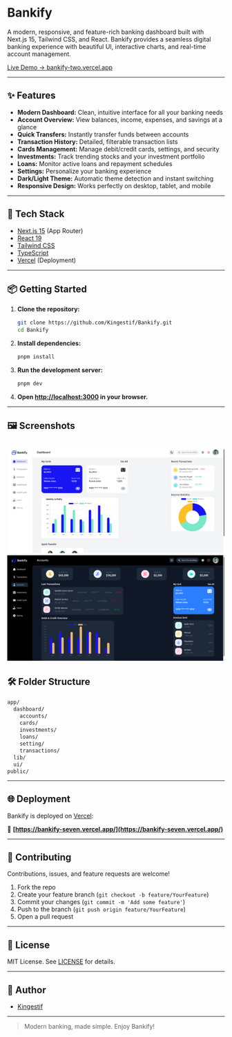 # Bankify

A modern, responsive, and feature-rich banking dashboard built with Next.js 15, Tailwind CSS, and React. Bankify provides a seamless digital banking experience with beautiful UI, interactive charts, and real-time account management.

[Live Demo → bankify-two.vercel.app](https://bankify-seven.vercel.app/)

---

## ✨ Features

- **Modern Dashboard:** Clean, intuitive interface for all your banking needs
- **Account Overview:** View balances, income, expenses, and savings at a glance
- **Quick Transfers:** Instantly transfer funds between accounts
- **Transaction History:** Detailed, filterable transaction lists
- **Cards Management:** Manage debit/credit cards, settings, and security
- **Investments:** Track trending stocks and your investment portfolio
- **Loans:** Monitor active loans and repayment schedules
- **Settings:** Personalize your banking experience
- **Dark/Light Theme:** Automatic theme detection and instant switching
- **Responsive Design:** Works perfectly on desktop, tablet, and mobile

---

## 🚀 Tech Stack

- [Next.js 15](https://nextjs.org/) (App Router)
- [React 19](https://react.dev/)
- [Tailwind CSS](https://tailwindcss.com/)
- [TypeScript](https://www.typescriptlang.org/)
- [Vercel](https://vercel.com/) (Deployment)

---

## 📦 Getting Started

1. **Clone the repository:**
   ```bash
   git clone https://github.com/Kingestif/Bankify.git
   cd Bankify
   ```
2. **Install dependencies:**
   ```bash
   pnpm install
   ```
3. **Run the development server:**
   ```bash
   pnpm dev
   ```
4. **Open [http://localhost:3000](http://localhost:3000) in your browser.**

---

## 🖼️ Screenshots
![Dashboard](public/Bankify.png)
![Accounts](public/Bankify2.png)
---

## 🛠️ Folder Structure

```
app/
  dashboard/
    accounts/
    cards/
    investments/
    loans/
    setting/
    transactions/
  lib/
  ui/
public/
```

---

## 🌐 Deployment

Bankify is deployed on [Vercel](https://vercel.com/):

🔗 **[https://bankify-seven.vercel.app/](https://bankify-seven.vercel.app/)**

---

## 🤝 Contributing

Contributions, issues, and feature requests are welcome!

1. Fork the repo
2. Create your feature branch (`git checkout -b feature/YourFeature`)
3. Commit your changes (`git commit -m 'Add some feature'`)
4. Push to the branch (`git push origin feature/YourFeature`)
5. Open a pull request

---

## 📄 License

MIT License. See [LICENSE](LICENSE) for details.

---

## 👤 Author

- [Kingestif](https://github.com/Kingestif)

---

> Modern banking, made simple. Enjoy Bankify!
